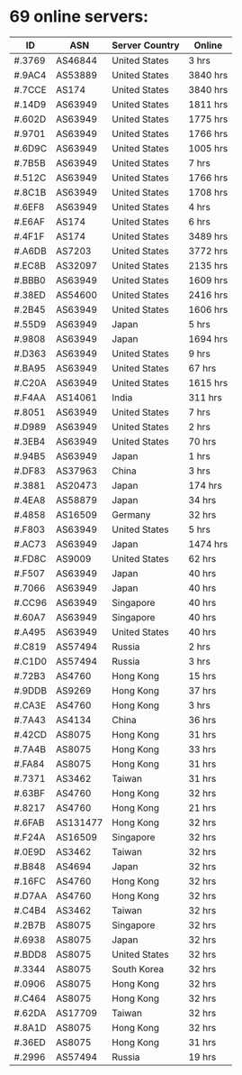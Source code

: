 # 69 online servers:

| ID | ASN | Server Country | Online |
| ------ | ------ | ------ | ------ |
| #.3769 | AS46844 | United States | 3 hrs |
| #.9AC4 | AS53889 | United States | 3840 hrs |
| #.7CCE | AS174 | United States | 3840 hrs |
| #.14D9 | AS63949 | United States | 1811 hrs |
| #.602D | AS63949 | United States | 1775 hrs |
| #.9701 | AS63949 | United States | 1766 hrs |
| #.6D9C | AS63949 | United States | 1005 hrs |
| #.7B5B | AS63949 | United States | 7 hrs |
| #.512C | AS63949 | United States | 1766 hrs |
| #.8C1B | AS63949 | United States | 1708 hrs |
| #.6EF8 | AS63949 | United States | 4 hrs |
| #.E6AF | AS174 | United States | 6 hrs |
| #.4F1F | AS174 | United States | 3489 hrs |
| #.A6DB | AS7203 | United States | 3772 hrs |
| #.EC8B | AS32097 | United States | 2135 hrs |
| #.BBB0 | AS63949 | United States | 1609 hrs |
| #.38ED | AS54600 | United States | 2416 hrs |
| #.2B45 | AS63949 | United States | 1606 hrs |
| #.55D9 | AS63949 | Japan | 5 hrs |
| #.9808 | AS63949 | Japan | 1694 hrs |
| #.D363 | AS63949 | United States | 9 hrs |
| #.BA95 | AS63949 | United States | 67 hrs |
| #.C20A | AS63949 | United States | 1615 hrs |
| #.F4AA | AS14061 | India | 311 hrs |
| #.8051 | AS63949 | United States | 7 hrs |
| #.D989 | AS63949 | United States | 2 hrs |
| #.3EB4 | AS63949 | United States | 70 hrs |
| #.94B5 | AS63949 | Japan | 1 hrs |
| #.DF83 | AS37963 | China | 3 hrs |
| #.3881 | AS20473 | Japan | 174 hrs |
| #.4EA8 | AS58879 | Japan | 34 hrs |
| #.4858 | AS16509 | Germany | 32 hrs |
| #.F803 | AS63949 | United States | 5 hrs |
| #.AC73 | AS63949 | Japan | 1474 hrs |
| #.FD8C | AS9009 | United States | 62 hrs |
| #.F507 | AS63949 | Japan | 40 hrs |
| #.7066 | AS63949 | Japan | 40 hrs |
| #.CC96 | AS63949 | Singapore | 40 hrs |
| #.60A7 | AS63949 | Singapore | 40 hrs |
| #.A495 | AS63949 | United States | 40 hrs |
| #.C819 | AS57494 | Russia | 2 hrs |
| #.C1D0 | AS57494 | Russia | 3 hrs |
| #.72B3 | AS4760 | Hong Kong | 15 hrs |
| #.9DDB | AS9269 | Hong Kong | 37 hrs |
| #.CA3E | AS4760 | Hong Kong | 3 hrs |
| #.7A43 | AS4134 | China | 36 hrs |
| #.42CD | AS8075 | Hong Kong | 31 hrs |
| #.7A4B | AS8075 | Hong Kong | 33 hrs |
| #.FA84 | AS8075 | Hong Kong | 31 hrs |
| #.7371 | AS3462 | Taiwan | 31 hrs |
| #.63BF | AS4760 | Hong Kong | 32 hrs |
| #.8217 | AS4760 | Hong Kong | 21 hrs |
| #.6FAB | AS131477 | Hong Kong | 32 hrs |
| #.F24A | AS16509 | Singapore | 32 hrs |
| #.0E9D | AS3462 | Taiwan | 32 hrs |
| #.B848 | AS4694 | Japan | 32 hrs |
| #.16FC | AS4760 | Hong Kong | 32 hrs |
| #.D7AA | AS4760 | Hong Kong | 32 hrs |
| #.C4B4 | AS3462 | Taiwan | 32 hrs |
| #.2B7B | AS8075 | Singapore | 32 hrs |
| #.6938 | AS8075 | Japan | 32 hrs |
| #.BDD8 | AS8075 | United States | 32 hrs |
| #.3344 | AS8075 | South Korea | 32 hrs |
| #.0906 | AS8075 | Hong Kong | 32 hrs |
| #.C464 | AS8075 | Hong Kong | 32 hrs |
| #.62DA | AS17709 | Taiwan | 32 hrs |
| #.8A1D | AS8075 | Hong Kong | 32 hrs |
| #.36ED | AS8075 | Hong Kong | 31 hrs |
| #.2996 | AS57494 | Russia | 19 hrs |

